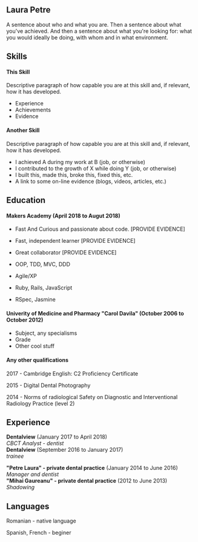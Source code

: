 ## Laura Petre

A sentence about who and what you are. Then a sentence about what you've achieved. And then a sentence about what you're looking for: what you would ideally be doing, with whom and in what environment.

## Skills

#### This Skill

Descriptive paragraph of how capable you are at this skill and, if relevant, how it has developed.

- Experience
- Achievements
- Evidence

#### Another Skill

Descriptive paragraph of how capable you are at this skill and, if relevant, how it has developed.

- I achieved A during my work at B (job, or otherwise)
- I contributed to the growth of X while doing Y (job, or otherwise)
- I built this, made this, broke this, fixed this, etc.
- A link to some on-line evidence (blogs, videos, articles, etc.)

## Education

#### Makers Academy (April 2018 to Augut 2018)

- Fast And Curious and passionate about code. [PROVIDE EVIDENCE]
- Fast, independent learner [PROVIDE EVIDENCE]
- Great collaborator [PROVIDE EVIDENCE]

- OOP, TDD, MVC, DDD
- Agile/XP
- Ruby, Rails, JavaScript
- RSpec, Jasmine

#### Univerity of Medicine and Pharmacy  "Carol Davila" (October 2006 to October 2012)

- Subject, any specialisms
- Grade
- Other cool stuff

#### Any other qualifications
2017 - Cambridge English: C2 Proficiency Certificate

2015 - Digital Dental Photography 

2014 - Norms of radiological Safety on Diagnostic and Interventional Radiology Practice (level 2)

## Experience

**Dentalview** (January 2017 to April 2018)    
*CBCT Analyst - dentist*  
**Dentalview** (September 2016 to January 2017)    
*trainee* 

**"Petre Laura" - private dental practice** (January 2014 to June 2016)   
*Manager and dentist*  
**"Mihai Gaureanu" - private dental practice** (2012 to June 2013)   
*Shadowing*

## Languages

Romanian - native language

Spanish, French - beginer


